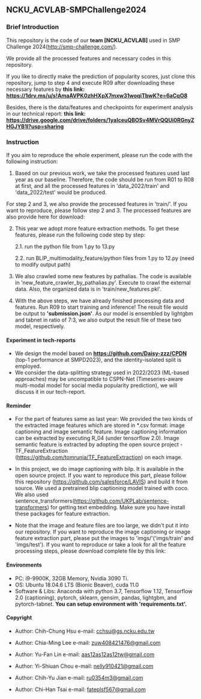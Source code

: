 ## NCKU_ACVLAB-SMPChallenge2024


### Brief Introduction 

This repository is the code of our **team [NCKU_ACVLAB]** used in SMP Challenge 2024(http://smp-challenge.com/).

We provide all the processed features and necessary codes in this repository.

If you like to directly make the prediction of popularity scores, just clone this repository, jump to step 4 and execute R09 after downloading these necessary features by **this link: https://1drv.ms/u/s!AmaAVPK0zhHXpX7mxw31woqiTbwK?e=6aCqO8**

Besides, there is the data/features and checkpoints for experiment analysis in our technical report: **this link: https://drive.google.com/drive/folders/1yaIceuQBOSv4MVrQQUi0RGnyZHGJYB1I?usp=sharing**

### Instruction
If you aim to reproduce the whole experiment, please run the code with the following instruction:

1. Based on our previous work, we take the processed features used last year as our baseline. Therefore, the code should be run from R01 to R08 at first, and all the processed features in 'data_2022/train' and 'data_2022/test' would be produced.

For step 2 and 3, we also provide the processed features in 'train/'. If you want to reproduce, please follow step 2 and 3. The processed features are also provide here for download:  

2. This year we adopt more feature extraction methods. To get these features, please run the following code step by step:
   
    2.1. run the python file from 1.py to 13.py
   
    2.2. run BLIP_multimodality_feature/python files from 1.py to 12.py (need to modify output path)
   
3. We also crawled some new features by pathalias. The code is available in 'new_feature_crawler_by_pathalias.py'. Execute to crawl the external data. Also, the organized data is in 'train/new_features.pkl'.

4. With the above steps, we have already finished processing data and features. Run R09 to start training and inference! The result file would be output to **'submission.json'**. As our model is ensembled by lightgbm and tabnet in ratio of 7:3, we also output the result file of these two model, respectively.

#### Experiment in tech-reports

- We design the model based on **https://github.com/Daisy-zzz/CPDN** (top-1 performance at SMPD2023), and the identity-isolated split is employed.
- We consider the data-splitting strategy used in 2022/2023 (ML-based approaches) may be uncompatible to CSPN-Net (Timeseries-aware multi-modal model for social media popularity prediction), we will discuss it in our tech-report.

#### Reminder
- For the part of features same as last year:
We provided the two kinds of the extracted image features which are stored in *.csv format: image captioning and image 
semantic feature. Image captioning information can be extracted by executing R_04 (under tensorflow 2.0). Image semantic feature is extracted by adopting the open source project - TF_FeatureExtraction (https://github.com/tomrunia/TF_FeatureExtraction) on each image.

- In this project, we do image captioning with bilp. It is available in the open source project. If you want to reproduce this part, please follow this repository (https://github.com/salesforce/LAVIS) and build it from source. We used a pretrained blip captioning model trained with coco. We also used sentence_transformers(https://github.com/UKPLab/sentence-transformers) for getting text embedding. Make sure you have install these packages for feature extraction.

- Note that the image and feature files are too large, we didn't put it into our repository. If you want to reproduce the image captioning or image feature extraction part, please put the images to 'imgs/'('imgs/train' and 'imgs/test'). If you want to reproduce or take a look for all the feature processing steps, please download complete file by this link:  

#### Environments
- PC:  i9-9900K, 32GB Memory, Nvidia 3090 Ti.
- OS: Ubuntu 18.04.6 LTS (Bionic Beaver), cuda 11.0
- Software & Libs: Anaconda with python 3.7, Tensorflow 1.12, Tensorflow 2.0 (captioning), pytorch, sklearn, gensim, pandas, lightgbm, and pytorch-tabnet. **You can setup environment with 'requirements.txt'.**

#### Copyright
- Author: Chih-Chung Hsu
e-mail: cchsu@gs.ncku.edu.tw

- Author: Chia-Ming Lee
e-mail: zuw408421476@gmail.com

- Author: Yu-Fan Lin
e-mail: aas12as12as12tw@gmail.com

- Author: Yi-Shiuan Chou
e-mail: nelly910421@gmail.com

- Author: Chih-Yu Jian
e-mail: ru0354m3@gmail.com

- Author: Chi-Han Tsai
e-mail: fateplsf567@gmail.com
